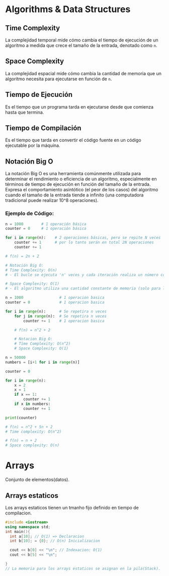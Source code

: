# Algorithms & Data Structures

## Time Complexity
La complejidad temporal mide cómo cambia el tiempo de ejecución de un algoritmo a medida que crece el tamaño de la entrada, denotado como `n`.

## Space Complexity
La complejidad espacial mide cómo cambia la cantidad de memoria que un algoritmo necesita para ejecutarse en función de `n`.

## Tiempo de Ejecución
Es el tiempo que un programa tarda en ejecutarse desde que comienza hasta que termina.

## Tiempo de Compilación
Es el tiempo que tarda en convertir el código fuente en un código ejecutable por la máquina.

## Notación Big O
La notación Big O es una herramienta comúnmente utilizada para determinar el rendimiento o eficiencia de un algoritmo, especialmente en términos de tiempo de ejecución en función del tamaño de la entrada. Expresa el comportamiento asintótico (el peor de los casos) del algoritmo cuando el tamaño de la entrada tiende a infinito (una computadora tradicional puede realizar 10^8 operaciones).

### Ejemplo de Código:

```python
n = 1000        # 1 operación básica
counter = 0     # 1 operación básica

for i in range(n):    # 2 operaciones básicas, pero se repite N veces
    counter += 1      # por lo tanto serán en total 2N operaciones
    counter += 1

# f(n) = 2n + 2

# Notación Big O:
# Time Complexity: O(n) 
# - El bucle se ejecuta 'n' veces y cada iteración realiza un número constante de operaciones, por lo que la complejidad temporal es O(n).

# Space Complexity: O(1) 
# - El algoritmo utiliza una cantidad constante de memoria (solo para las variables 'n' y 'counter'), independientemente del tamaño de la entrada 'n', por lo que la complejidad espacial es O(1).
```

```python
n = 1000                # 1 operacion basica
counter = 0             # 1 operacion basica

for i in range(n):      # Se repetira n veces
    for j in range(n):  # Se repetira n veces
        counter += 1    # 1 operacion basica

    # f(n) = n^2 + 2

    # Notacion Big O:
    # Time Complexity: O(n^2)
    # Space Complexity: O(1)
```
```python
n = 50000
numbers = [i+1 for i in range(n)]

counter = 0

for i in range(n):
    x = 2
    x = 1
    if x == 1:
        counter += 1
    if x in numbers:
        counter += 1

print(counter)

# f(n) = n^2 + 5n + 2
# Time complexity: O(n^2)

# f(n) = n + 2
# Space complexity: O(n)
```
# Arrays
Conjunto de elementos(datos).

## Arrays estaticos
Los arrays estaticos tienen un tmanho fijo definido en tiempo de compilacion.
```cpp
#include <iostream>
using namespace std;
int main(){
  int a[10]; // O(1) => Declaracion
  int b[10]; = {0}; // O(n) Inicializacion

  cout << b[0] << "\n"; // Indexacion: O(1)
  cout << b[5] << "\n";

}
// La memoria para los arrays estaticos se asignan en la pila(Stack).
```
                                                                          
